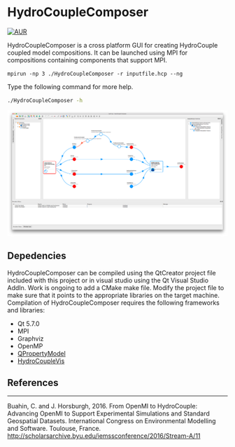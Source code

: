 # HydroCoupleComposer

[![AUR](https://img.shields.io/aur/license/yaourt.svg)](https://github.com/HydroCouple/HydroCouple/blob/master/License.md)

HydroCoupleComposer is a cross platform GUI for creating HydroCouple coupled model compositions. It can be launched using MPI for compositions containing components that support MPI.

```
mpirun -np 3 ./HydroCoupleComposer -r inputfile.hcp --ng
```

Type the following command for more help. 

```bash
./HydroCoupleComposer -h
```

![HydroCoupleComposer Screenshot](resources/images/hydrocouplecomposerscreenshot.png)

## Depedencies

HydroCoupleComposer can be compiled using the QtCreator project file included with this project or in visual studio using the Qt Visual Studio AddIn. Work is ongoing to add a CMake make file. Modify the project file to make sure that it points to the appropriate libraries on the target machine. Compilation of HydroCoupleComposer requires the following frameworks and libraries:

* Qt 5.7.0
* MPI
* Graphviz
* OpenMP
* [QPropertyModel](https://github.com/HydroCouple/QPropertyModel)
* [HydroCoupleVis](https://github.com/HydroCouple/HydroCoupleVis)

## References
-------------------------------------------------------------------------------------------------------------------
Buahin, C. and J. Horsburgh, 2016. From OpenMI to HydroCouple: Advancing OpenMI to Support Experimental Simulations and Standard Geospatial Datasets. International Congress on Environmental Modelling and Software. Toulouse,          France. http://scholarsarchive.byu.edu/iemssconference/2016/Stream-A/11